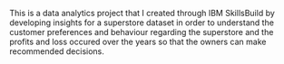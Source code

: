 This is a data analytics project that I created through IBM SkillsBuild by developing insights for a superstore dataset in order to understand the customer preferences and behaviour regarding the superstore and the profits and loss occured over the years so that the owners can make recommended decisions.
